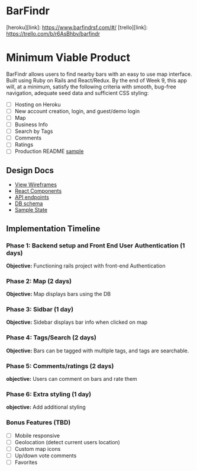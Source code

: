 # BarFindr

[heroku][link]: https://www.barfindrsf.com/#/
[trello][link]: https://trello.com/b/r6AsBhbv/barfindr



# Minimum Viable Product

BarFindr allows users to find nearby bars with an easy to use map interface. Built using Ruby on Rails
and React/Redux.  By the end of Week 9, this app will, at a minimum, satisfy the
following criteria with smooth, bug-free navigation, adequate seed data and
sufficient CSS styling:

- [ ] Hosting on Heroku
- [ ] New account creation, login, and guest/demo login
- [ ] Map
- [ ] Business Info
- [ ] Search by Tags
- [ ] Comments
- [ ] Ratings
- [ ] Production README [sample](docs/production_readme.md)

## Design Docs
* [View Wireframes][wireframes]
* [React Components][components]
* [API endpoints][api-endpoints]
* [DB schema][schema]
* [Sample State][sample-state]

[wireframes]: docs/wireframes
[components]: docs/component-hierarchy.md
[sample-state]: docs/sample-state.md
[api-endpoints]: docs/api-endpoints.md
[schema]: docs/schema.md

## Implementation Timeline

### Phase 1: Backend setup and Front End User Authentication (1 days)

**Objective:** Functioning rails project with front-end Authentication

### Phase 2: Map (2 days)

**Objective:** Map displays bars using the DB

### Phase 3: Sidbar (1 day)

**Objective:** Sidebar displays bar info when clicked on map

### Phase 4: Tags/Search (2 days)

**Objective:** Bars can be tagged with multiple tags, and tags are searchable.

### Phase 5: Comments/ratings (2 days)

**objective:** Users can comment on bars and rate them

### Phase 6: Extra styling (1 day)

**objective:** Add additional styling

### Bonus Features (TBD)
- [ ] Mobile responsive
- [ ] Geolocation (detect current users location)
- [ ] Custom map icons
- [ ] Up/down vote comments
- [ ] Favorites
